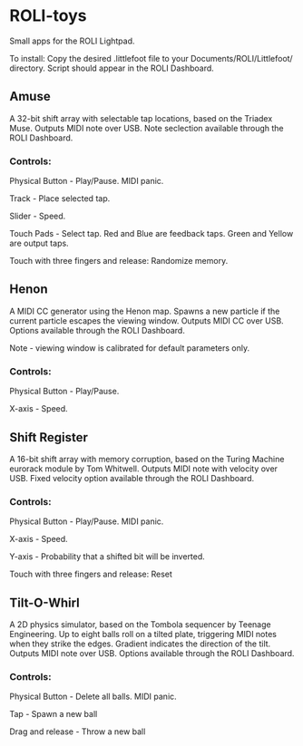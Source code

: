 # ROLI-toys

Small apps for the ROLI Lightpad.

To install:
Copy the desired .littlefoot file to your Documents/ROLI/Littlefoot/ directory.
Script should appear in the ROLI Dashboard.

## Amuse
A 32-bit shift array with selectable tap locations, based on the Triadex Muse.
Outputs MIDI note over USB.
Note seclection available through the ROLI Dashboard.

### Controls:

Physical Button - Play/Pause. MIDI panic.

Track - Place selected tap.

Slider - Speed.

Touch Pads - Select tap.
Red and Blue are feedback taps.
Green and Yellow are output taps.

Touch with three fingers and release: Randomize memory.

## Henon
A MIDI CC generator using the Henon map.
Spawns a new particle if the current particle escapes the viewing window.
Outputs MIDI CC over USB.
Options available through the ROLI Dashboard.

Note - viewing window is calibrated for default parameters only.

### Controls:

Physical Button - Play/Pause.

X-axis - Speed.

## Shift Register
A 16-bit shift array with memory corruption, based on the Turing Machine eurorack module by Tom Whitwell.
Outputs MIDI note with velocity over USB.
Fixed velocity option available through the ROLI Dashboard.

### Controls:

Physical Button - Play/Pause. MIDI panic.

X-axis - Speed.

Y-axis - Probability that a shifted bit will be inverted.

Touch with three fingers and release: Reset

## Tilt-O-Whirl
A 2D physics simulator, based on the Tombola sequencer by Teenage Engineering.
Up to eight balls roll on a tilted plate, triggering MIDI notes when they strike the edges.
Gradient indicates the direction of the tilt.
Outputs MIDI note over USB. Options available through the ROLI Dashboard.

### Controls:

Physical Button - Delete all balls. MIDI panic.

Tap - Spawn a new ball

Drag and release - Throw a new ball
